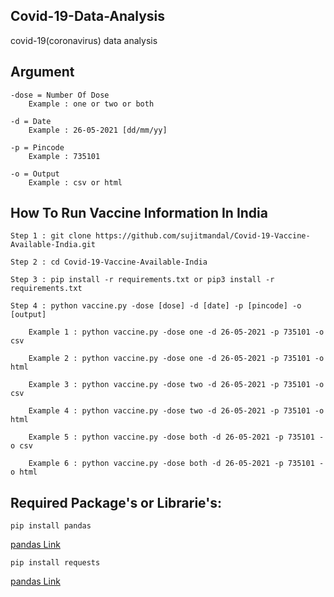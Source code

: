 ## Covid-19-Data-Analysis
covid-19(coronavirus) data analysis 


## Argument 
```
-dose = Number Of Dose 
    Example : one or two or both

-d = Date 
    Example : 26-05-2021 [dd/mm/yy]

-p = Pincode 
    Example : 735101

-o = Output 
    Example : csv or html 
```

## How To Run Vaccine Information In India
```
Step 1 : git clone https://github.com/sujitmandal/Covid-19-Vaccine-Available-India.git

Step 2 : cd Covid-19-Vaccine-Available-India

Step 3 : pip install -r requirements.txt or pip3 install -r requirements.txt

Step 4 : python vaccine.py -dose [dose] -d [date] -p [pincode] -o [output]

    Example 1 : python vaccine.py -dose one -d 26-05-2021 -p 735101 -o csv

    Example 2 : python vaccine.py -dose one -d 26-05-2021 -p 735101 -o html

    Example 3 : python vaccine.py -dose two -d 26-05-2021 -p 735101 -o csv

    Example 4 : python vaccine.py -dose two -d 26-05-2021 -p 735101 -o html

    Example 5 : python vaccine.py -dose both -d 26-05-2021 -p 735101 -o csv

    Example 6 : python vaccine.py -dose both -d 26-05-2021 -p 735101 -o html
```

## Required Package's or Librarie's:
```
pip install pandas
```
[pandas Link](https://pypi.org/project/pandas/)

```
pip install requests
```
[pandas Link](https://pypi.org/project/requests/)